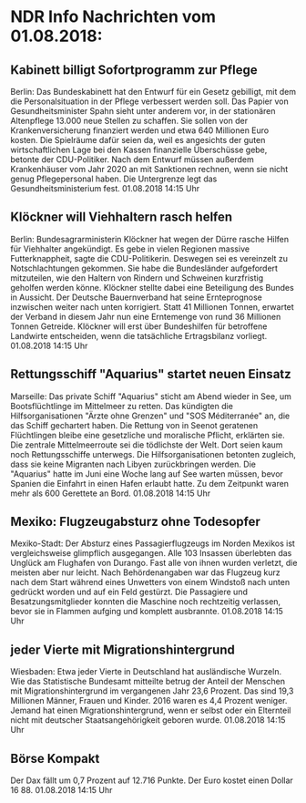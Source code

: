 # NDR Info Nachrichten vom 01.08.2018:


## Kabinett billigt Sofortprogramm zur Pflege
Berlin: Das Bundeskabinett hat den Entwurf für ein Gesetz gebilligt, mit dem die Personalsituation in der Pflege verbessert werden soll. Das Papier von Gesundheitsminister Spahn sieht unter anderem vor, in der stationären Altenpflege 13.000 neue Stellen zu schaffen. Sie sollen von der Krankenversicherung finanziert werden und etwa 640 Millionen Euro kosten. Die Spielräume dafür seien da, weil es angesichts der guten wirtschaftlichen Lage bei den Kassen finanzielle Überschüsse gebe, betonte der CDU-Politiker. Nach dem Entwurf müssen außerdem Krankenhäuser vom Jahr 2020 an mit Sanktionen rechnen, wenn sie nicht genug Pflegepersonal haben. Die Untergrenze legt das Gesundheitsministerium fest. 01.08.2018 14:15 Uhr 

## Klöckner will Viehhaltern rasch helfen
Berlin: Bundesagrarministerin Klöckner hat wegen der Dürre rasche Hilfen für Viehhalter angekündigt. Es gebe in vielen Regionen massive Futterknappheit, sagte die CDU-Politikerin. Deswegen sei es vereinzelt zu Notschlachtungen gekommen. Sie habe die Bundesländer aufgefordert mitzuteilen, wie den Haltern von Rindern und Schweinen kurzfristig geholfen werden könne. Klöckner stellte dabei eine Beteiligung des Bundes in Aussicht. Der Deutsche Bauernverband hat seine Ernteprognose inzwischen weiter nach unten korrigiert. Statt 41 Millionen Tonnen, erwartet der Verband in diesem Jahr nun eine Erntemenge von rund 36 Millionen Tonnen Getreide. Klöckner will erst über Bundeshilfen für betroffene Landwirte entscheiden, wenn die tatsächliche Ertragsbilanz vorliegt. 01.08.2018 14:15 Uhr 

## Rettungsschiff "Aquarius" startet neuen Einsatz
Marseille:    Das private Schiff "Aquarius" sticht am Abend wieder in See, um Bootsflüchtlinge im Mittelmeer zu retten. Das kündigten die Hilfsorganisationen "Ärzte ohne Grenzen" und "SOS Méditerranée" an, die das Schiff gechartert haben. Die Rettung von in Seenot geratenen Flüchtlingen bleibe eine gesetzliche und moralische Pflicht, erklärten sie. Die zentrale Mittelmeerroute sei die tödlichste der Welt. Dort seien kaum noch Rettungsschiffe unterwegs. Die Hilfsorganisationen betonten zugleich, dass sie keine Migranten nach Libyen zurückbringen werden. Die "Aquarius" hatte im Juni eine Woche lang auf See warten müssen, bevor Spanien die Einfahrt in einen Hafen erlaubt hatte. Zu dem Zeitpunkt waren mehr als 600 Gerettete an Bord. 01.08.2018 14:15 Uhr 

## Mexiko: Flugzeugabsturz ohne Todesopfer
Mexiko-Stadt: Der Absturz eines Passagierflugzeugs im Norden Mexikos ist vergleichsweise glimpflich ausgegangen. Alle 103 Insassen überlebten das Unglück am Flughafen von Durango. Fast alle von ihnen wurden verletzt, die meisten aber nur leicht. Nach Behördenangaben war das Flugzeug kurz nach dem Start während eines Unwetters von einem Windstoß nach unten gedrückt worden und auf ein Feld gestürzt. Die Passagiere und Besatzungsmitglieder konnten die Maschine noch rechtzeitig verlassen, bevor sie in Flammen aufging und komplett ausbrannte. 01.08.2018 14:15 Uhr 

## jeder Vierte mit Migrationshintergrund
Wiesbaden:	Etwa jeder Vierte in Deutschland hat ausländische Wurzeln. Wie das Statistische Bundesamt mitteilte betrug der Anteil der Menschen mit Migrationshintergrund im vergangenen Jahr 23,6 Prozent. Das sind 19,3 Millionen Männer, Frauen und Kinder. 2016 waren es 4,4 Prozent weniger. Jemand hat einen Migrationshintergrund, wenn er selbst oder ein Elternteil nicht mit deutscher Staatsangehörigkeit geboren wurde. 01.08.2018 14:15 Uhr 

## Börse Kompakt
Der Dax fällt um 0,7 Prozent auf 12.716 Punkte. Der Euro kostet einen Dollar 16 88. 01.08.2018 14:15 Uhr 
